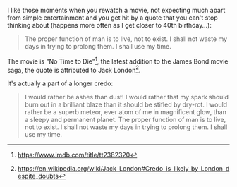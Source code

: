 <!--
.. title: Function of man
.. slug: function-of-man
.. date: 2024-11-25 22:30:15 UTC+01:00
.. tags: food-for-thought, quotes
.. category: 
.. link: 
.. description: The proper function of man is to live, not to exist.
.. type: text
-->

I like those moments when you rewatch a movie, not expecting much apart from simple entertainment
and you get hit by a quote that you can't stop thinking about (happens more often as I get closer to
40th birthday…):

> The proper function of man is to live, not to exist. I shall not waste my days in trying to
> prolong them. I shall use my time.

The movie is "No Time to Die"[^1], the latest addition to the James Bond movie saga, the quote is
attributed to Jack London[^2].

It's actually a part of a longer credo:

> I would rather be ashes than dust! I would rather that my spark should burn out in a brilliant
> blaze than it should be stifled by dry-rot. I would rather be a superb meteor, ever atom of me in
> magnificent glow, than a sleepy and permanent planet. The proper function of man is to live, not
> to exist. I shall not waste my days in trying to prolong them. I shall use my time.

[^1]: <https://www.imdb.com/title/tt2382320>
[^2]: <https://en.wikipedia.org/wiki/Jack_London#Credo_is_likely_by_London_despite_doubts>

